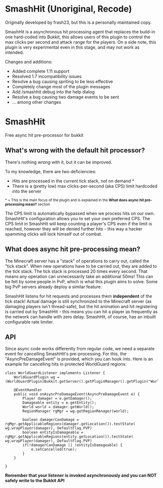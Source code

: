 SmashHit (Unoriginal, Recode)
===

Originally developed by frash23, but this is a personally maintained copy.

SmashHit is a asynchronous hit processing agent that replaces the build-in one hard-coded into Bukkit, this allows users of this plugin to control the max clicks per second and attack range for the players. On a side note, this plugin is very experimental even in this stage, and may not work as intended.

Changes and additions:
* Added complete 1.11 support
* Resolved 1.7 incompatibility issues
* Resolve a bug causing spriting to be less effective
* Completely change most of the plugin messages
* Add /smashhit debug into the help dialog
* Resolve a bug causing two damage events to be sent
* ... among other changes

SmashHit
===

Free async hit pre-processor for bukkit

What's wrong with the default hit processor?
---
There's nothing _wrong_ with it, but it can be improved.

To my knowledge, there are two deficiencies:
* Hits are processed in the current tick stack, not on demand *
* There is a (pretty low) max clicks-per-second (aka CPS) limit hardcoded into the server

<sup>* = This is the main focus of the plugin and is explained in the **What does async hit pre-processing mean?** section</sup>

The CPS limit is automatically bypassed when we process hits on our own. SmashHit's configuration allows you to set
your own preferred CPS. The CPS limit in SmashHit will keep counting a player's CPS even if the limit is reached,
however they will be denied further hits - this way a hacker spamming clicks will lock himself out of combat.

What does async hit pre-processing mean?
---
The Minecraft server has a "stack" of operations to carry out, called the "tick stack". When new operations have to be
carried out, they are added to the tick stack. The tick stack is processed 20 times every second. That means any
operation can unnecessarily take an additional 50ms! This can be felt by some people in PvP, which is what this plugin
aims to solve. Some big PvP servers already deploy a similar feature.

SmashHit listens for hit requests and processes them **independent** of the tick stack! Actual damage is still
synchronized to the Minecraft server (as damaging players isn't thread-safe), but the hit animation and hit registering
is carried out by SmashHit - this means you can hit a player as frequently as the network can handle with zero delay.
SmashHit, of course, has an inbuilt configurable rate limiter.

API
---
Since async code works differently from regular code, we need a separate event for cancelling SmashHit's pre-processing.
For this, the "AsyncPreDamageEvent" is provided, which you can hook into. Here is an example for cancelling hits in
protected WorldGuard regions:
```
class WorldGuardListener implements Listener {
	WorldGuardPlugin wg = (WorldGuardPlugin)Bukkit.getServer().getPluginManager().getPlugin("WorldGuard");

	@EventHandler
	public void onAsyncPreDamageEvent(AsyncPreDamageEvent e) {
		Player damager = e.getDamager();
		Damageable entity = e.getEntity();
		World world = damager.getWorld();
		RegionManager rgMgr = wg.getRegionManager(world);

        boolean damagerCanDamage = rgMgr.getApplicableRegions(damager.getLocation()).testState( wg.wrapPlayer(damager), DefaultFlag.PVP)
        boolean entityIsDamageable = rgMgr.getApplicableRegions(entity.getLocation()).testState( wg.wrapPlayer(damager), DefaultFlag.PVP)
		if(!damagerCanDamage || !entityIsDamageable) {
			e.setCancelled(true);
		}
	}

}
```
**Remember that your listener is invoked asynchronously and you can NOT safely write to the Bukkit API**
